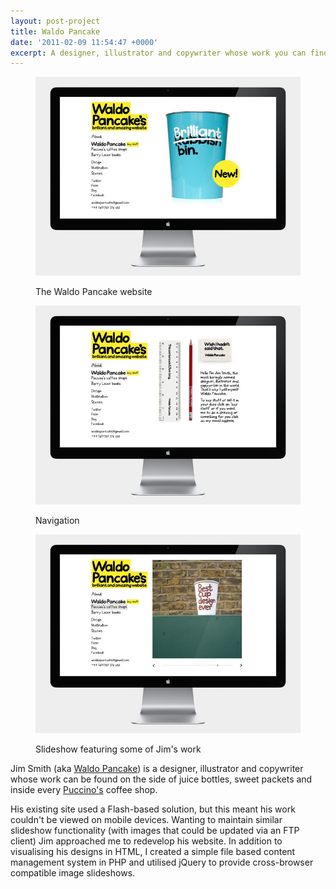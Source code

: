 ```yaml
---
layout: post-project
title: Waldo Pancake
date: '2011-02-09 11:54:47 +0000'
excerpt: A designer, illustrator and copywriter whose work you can find on the side of juice bottles, sweet packets and in Puccino's coffee shops.
---
```

<div class="slides">
    <figure>
        <img src="/assets/portfolio/waldo_pancake/0.jpg" alt=""/>
        <figcaption>
            <p>The Waldo Pancake website</p>
        </figcaption>
    </figure>
    <figure>
        <img src="/assets/portfolio/waldo_pancake/1.jpg" alt=""/>
        <figcaption>
            <p>Navigation</p>
        </figcaption>
    </figure>
    <figure>
        <img src="/assets/portfolio/waldo_pancake/2.jpg" alt=""/>
        <figcaption>
            <p>Slideshow featuring some of Jim's work</p>
        </figcaption>
    </figure>
</div>

Jim Smith (aka [Waldo Pancake][1]) is a designer, illustrator and copywriter whose work can be found on the side of juice bottles, sweet packets and inside every [Puccino's][2] coffee shop.

His existing site used a Flash-based solution, but this meant his work couldn't be viewed on mobile devices. Wanting to maintain similar slideshow functionality (with images that could be updated via an FTP client) Jim approached me to redevelop his website. In addition to visualising his designs in HTML, I created a simple file based content management system in PHP and utilised jQuery to provide cross-browser compatible image slideshows.

[1]: http://waldopancake.com/
[2]: http://puccinosworldwide.com/